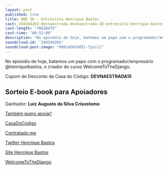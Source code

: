 ```yaml
---
layout: post
published: true
title: DNE 38 - Entrevista Henrique Bastos
cast: 244344263-devnaestrada-devnaestrada-38-entrevista-henrique-bastos.mp3
cast-length: "76626475"
cast-time: "00:53:09"
description: "No episódio de hoje, batemos um papo com o programador/empresário @henriquebastos, o criador do curso WelcomeToTheDjango"
soundcloud-id: "244344263"
soundcloud-post-image: "000145024051-7yuil2"
---
```


No episódio de hoje, batemos um papo com o programador/empresário @henriquebastos, o criador do curso WelcomeToTheDjango.

Cupom de Desconto da Casa do Código: **DEVNAESTRADA15**

<h2>
  Sorteio E-book para Apoiadores
</h2>

Ganhador: **Luiz Augusto da Silva Crisostomo**

<a href="http://www.apoia.se/devnaestrada" class="btn">
  Também quero apoiar!
</a>

[CasaDoCódigo](http://www.casadocodigo.com.br/)

[Contratado.me](http://devs.contratado.me/)

[Twitter Henrique Bastos](https://twitter.com/henriquebastos)

[Site Henrique Bastos](http://henriquebastos.net/)

[WelcomeToTheDjango](http://welcometothedjango.com.br/)
